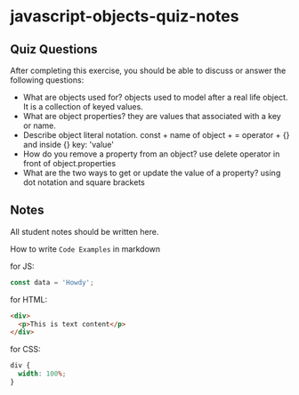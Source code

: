 # javascript-objects-quiz-notes

## Quiz Questions

After completing this exercise, you should be able to discuss or answer the following questions:

- What are objects used for?
  objects used to model after a real life object. It is a collection of keyed values.
- What are object properties?
  they are values that associated with a key or name.
- Describe object literal notation.
  const + name of object + = operator + {} and inside {} key: 'value'
- How do you remove a property from an object?
  use delete operator in front of object.properties
- What are the two ways to get or update the value of a property?
  using dot notation and square brackets

## Notes

All student notes should be written here.

How to write `Code Examples` in markdown

for JS:

```javascript
const data = 'Howdy';
```

for HTML:

```html
<div>
  <p>This is text content</p>
</div>
```

for CSS:

```css
div {
  width: 100%;
}
```
